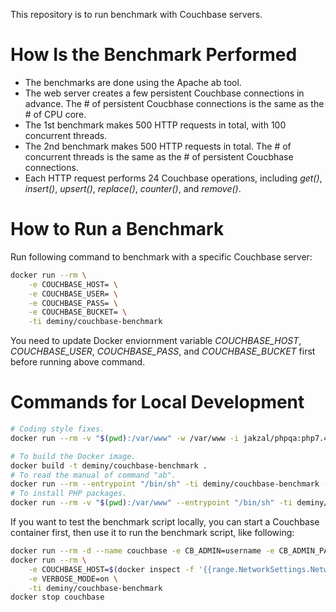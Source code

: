 This repository is to run benchmark with Couchbase servers.

# How Is the Benchmark Performed

* The benchmarks are done using the Apache ab tool.
* The web server creates a few persistent Couchbase connections in advance. The # of persistent Coucbhase connections is the same as the # of CPU core.
* The 1st benchmark makes 500 HTTP requests in total, with 100 concurrent threads.
* The 2nd benchmark makes 500 HTTP requests in total. The # of concurrent threads is the same as the # of persistent Coucbhase connections.
* Each HTTP request performs 24 Couchbase operations, including _get()_, _insert()_, _upsert()_, _replace()_, _counter()_, and _remove()_.

# How to Run a Benchmark

Run following command to benchmark with a specific Couchbase server:

```bash
docker run --rm \
    -e COUCHBASE_HOST= \
    -e COUCHBASE_USER= \
    -e COUCHBASE_PASS= \
    -e COUCHBASE_BUCKET= \
    -ti deminy/couchbase-benchmark
```

You need to update Docker enviornment variable _COUCHBASE_HOST_, _COUCHBASE_USER_, _COUCHBASE_PASS_, and
_COUCHBASE_BUCKET_ first before running above command.

# Commands for Local Development

```bash
# Coding style fixes.
docker run --rm -v "$(pwd):/var/www" -w /var/www -i jakzal/phpqa:php7.4 php-cs-fixer fix

# To build the Docker image.
docker build -t deminy/couchbase-benchmark .
# To read the manual of command "ab".
docker run --rm --entrypoint "/bin/sh" -ti deminy/couchbase-benchmark -c "ab -h"
# To install PHP packages.
docker run --rm -v "$(pwd):/var/www" --entrypoint "/bin/sh" -ti deminy/couchbase-benchmark -c "composer install -n"
```

If you want to test the benchmark script locally, you can start a Couchbase container first, then use it to run the
benchmark script, like following:

```bash
docker run --rm -d --name couchbase -e CB_ADMIN=username -e CB_ADMIN_PASSWORD=password -e CB_BUCKET=test -t deminy/couchbase
docker run --rm \
    -e COUCHBASE_HOST=$(docker inspect -f '{{range.NetworkSettings.Networks}}{{.IPAddress}}{{end}}' couchbase) \
    -e VERBOSE_MODE=on \
    -ti deminy/couchbase-benchmark
docker stop couchbase
```
